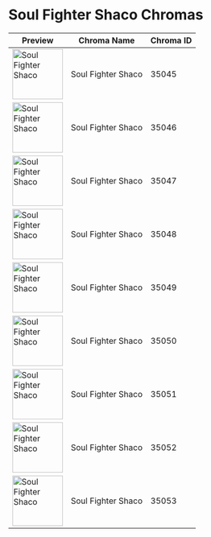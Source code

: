 # Soul Fighter Shaco Chromas

| Preview | Chroma Name | Chroma ID |
|---|---|---|
| <img src='https://raw.communitydragon.org/latest/plugins/rcp-be-lol-game-data/global/default/v1/champion-chroma-images/35/35045.png' alt='Soul Fighter Shaco' width='100'> | Soul Fighter Shaco | 35045 |
| <img src='https://raw.communitydragon.org/latest/plugins/rcp-be-lol-game-data/global/default/v1/champion-chroma-images/35/35046.png' alt='Soul Fighter Shaco' width='100'> | Soul Fighter Shaco | 35046 |
| <img src='https://raw.communitydragon.org/latest/plugins/rcp-be-lol-game-data/global/default/v1/champion-chroma-images/35/35047.png' alt='Soul Fighter Shaco' width='100'> | Soul Fighter Shaco | 35047 |
| <img src='https://raw.communitydragon.org/latest/plugins/rcp-be-lol-game-data/global/default/v1/champion-chroma-images/35/35048.png' alt='Soul Fighter Shaco' width='100'> | Soul Fighter Shaco | 35048 |
| <img src='https://raw.communitydragon.org/latest/plugins/rcp-be-lol-game-data/global/default/v1/champion-chroma-images/35/35049.png' alt='Soul Fighter Shaco' width='100'> | Soul Fighter Shaco | 35049 |
| <img src='https://raw.communitydragon.org/latest/plugins/rcp-be-lol-game-data/global/default/v1/champion-chroma-images/35/35050.png' alt='Soul Fighter Shaco' width='100'> | Soul Fighter Shaco | 35050 |
| <img src='https://raw.communitydragon.org/latest/plugins/rcp-be-lol-game-data/global/default/v1/champion-chroma-images/35/35051.png' alt='Soul Fighter Shaco' width='100'> | Soul Fighter Shaco | 35051 |
| <img src='https://raw.communitydragon.org/latest/plugins/rcp-be-lol-game-data/global/default/v1/champion-chroma-images/35/35052.png' alt='Soul Fighter Shaco' width='100'> | Soul Fighter Shaco | 35052 |
| <img src='https://raw.communitydragon.org/latest/plugins/rcp-be-lol-game-data/global/default/v1/champion-chroma-images/35/35053.png' alt='Soul Fighter Shaco' width='100'> | Soul Fighter Shaco | 35053 |
